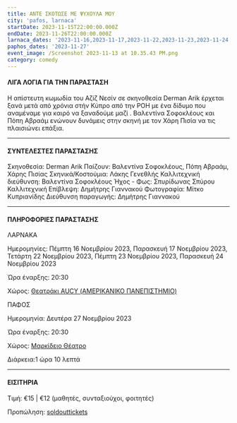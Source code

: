 ```yaml
---
title: ΑΝΤΕ ΣΚΟΤΩΣΕ ΜΕ ΨΥΧΟΥΛΑ ΜΟΥ
city: 'pafos, larnaca'
startDate: 2023-11-15T22:00:00.000Z
endDate: 2023-11-26T22:00:00.000Z
larnaca_dates: '2023-11-16,2023-11-17,2023-11-22,2023-11-23,2023-11-24'
paphos_dates: '2023-11-27'
event_image: /Screenshot 2023-11-13 at 10.35.43 PM.png
category: comedy
---
```


#### ΛΙΓΑ ΛΟΓΙΑ ΓΙΑ ΤΗΝ ΠΑΡΑΣΤΑΣΗ

Η απίστευτη κωμωδία του Αζίζ Νεσίν σε σκηνοθεσία Derman Arik έρχεται ξανά μετά από χρόνια στήν Κύπρο από την ΡΟΗ με ένα δίδυμο που αναμέναμε για καιρό να ξαναδούμε μαζί . Βαλεντίνα Σοφοκλέους και Πόπη Αβραάμ ενώνουν δυνάμεις στην σκηνή με τον Χάρη Πισία να τις πλαισιώνει επάξια.

***

#### ΣΥΝΤΕΛΕΣΤΕΣ ΠΑΡΑΣΤΑΣΗΣ

Σκηνοθεσία: Derman Arik
Παίζουν: Βαλεντίνα Σοφοκλέους, Πόπη Αβραάμ, Χάρης Πισίας
Σκηνικά/Κοστούμια: Λάκης Γενεθλής
Καλλιτεχνική διεύθυνση: Βαλεντίνα Σοφοκλέους
Ήχος - Φως: Σπυρίδωνας Σπύρου
Καλλιτεχνική Επίβλεψη: Δημήτρης Γιαννακού
Φωτογραφία: Μίτκο Κυπριανίδης
Διεύθυνση παραγωγής: Δημήτρης Γιαννακού

***

#### ΠΛΗΡΟΦΟΡΙΕΣ ΠΑΡΑΣΤΑΣΗΣ

ΛΑΡΝΑΚΑ

Ημερομηνίες: Πέμπτη 16 Νοεμβρίου 2023, Παρασκευή 17 Νοεμβρίου 2023, Τετάρτη 22 Νοεμβρίου 2023, Πέμπτη 23 Νοεμβρίου 2023, Παρασκευή 24 Νοεμβρίου 2023

Ώρα έναρξης: 20:30

Χώρος: [Θεατράκι AUCY (ΑΜΕΡΙΚΑΝΙΚΟ ΠΑΝΕΠΙΣΤΗΜΙΟ)](https://www.google.com/maps/place/AUCY+American+University+of+Cyprus/@34.9422264,33.6417579,17z/data=!3m1!4b1!4m6!3m5!1s0x14de29b124883c51:0xd87a49e728b9bf4a!8m2!3d34.9422264!4d33.6443328!16s%2Fg%2F11qq973sgm?entry=ttu)

ΠΑΦΟΣ

Ημερομηνία: Δευτέρα 27 Νοεμβρίου 2023

Ώρα έναρξης: 20:30

Χώρος: [Μαρκίδειο Θέατρο](https://www.google.com/maps/place/Markideio+Theatre/@34.7781597,32.4183625,17z/data=!3m1!4b1!4m6!3m5!1s0x14e706f5450bd66d:0x68a598c2c5136439!8m2!3d34.7781598!4d32.4232334!16s%2Fg%2F1tf4_3gh?entry=ttu)

Διάρκεια:1 ώρα 10 λεπτά

***

#### ΕΙΣΙΤΗΡΙΑ

Τιμή: €15 | €12 (μαθητές, συνταξιούχοι, φοιτητές)

Προπώληση: [soldouttickets](https://www.soldoutticketbox.com/ante-skotose-me-psixoula-mou-2023/?lang=el)
